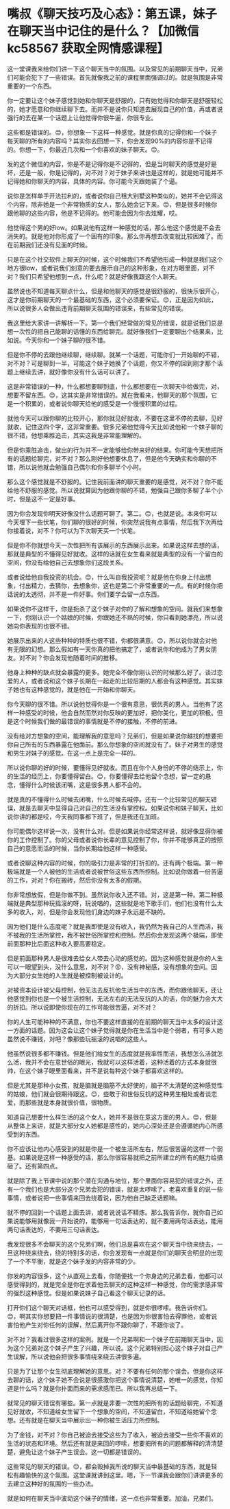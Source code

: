 # 嘴叔《聊天技巧及心态》：第五课，妹子在聊天当中记住的是什么？【加微信 kc58567 获取全网情感课程】

这一堂课我来给你们讲一下这个聊天当中的氛围。以及常见的前期聊天当中，兄弟们可能会犯下了一些错误。首先就像我之前的课程里面强调过的。就是氛围是非常重要的一个东西。

你一定要让这个妹子感觉到她和你聊天是舒服的，只有她觉得和你聊天是舒服轻松的，她才愿意和你继续聊下去。而并不是说你只知道去展现自己的价值，再或者说强行的去在某一个话题上让他觉得你很牛逼，你很专业。

这些都是错误的。😊，你想象一下这样一种感觉。就是你真的记得你和一个妹子每天聊的所有的内容吗？其实你去回想一下，你会发现90%的内容你是不记得的。你想一下，你最近几次和一个你喜欢的妹子聊天。😊。

发的这个微信的内容，你是不是记得你是不记得的，但是当时聊天的感觉是好是坏，还是一般，你是记得的，对不对？对于妹子来讲也是这样的，就是她可能并不记得她和你聊天的内容，具体的内容。你可能今天跟她装了个逼。

说你是怎样单手开法拉利的，或者说你自己租大别墅这种类似的，她并不会记得这个内容，除非她是一个非常物质的女人，那么她会记下来。😊，但是很多时候你跟他聊的这些内容，他是不记得的。他可能会因为你去炫耀，哎。

他觉得这个男的好low。如果说他有这样一种感觉的话，那么他这个感觉是不会去消失的。就是他对你形成了一个固有的印象。那么你再想去改变就比较困难了。而在前期我们还没有见面的时候。

只是在这个社交软件上聊天的时候，这个时候我们不希望他形成一种就是我们这个地方很low，或者说我们刻意的要去展示自己的这种形象，在对方眼里面，对不对？我们只希望他想到一点，什么呢？就是好像我跟这个人聊天。

虽然说也不知道每天聊点什么，但是和他聊天的感觉是很舒服的，很快乐很开心，这才是你前期聊天的一个最基础的东西，这个必须要保证。😊，正是因为如此，所以说很多人会做出违背前期聊天氛围的错误来，有些常见的错误。

我这里给大家讲一讲解析一下。第一个我们经常做的常见的错误，就是说我们总是想一次性的把自己能聊的话懂的东西给聊完。就好像我们一定要聊出个结果来，比如说。今天你和一个妹子聊的很不错。

但是你不停的去跟他继续聊，继续聊。就某一个话题，可能你们一开始聊的不错，对不对？可是聊到一半，可能这个妹子她换了个话题，你又不停的回到刚才那个话题上继续去讲，就好像你没有什么话可以讲了。

这是非常错误的一种，什么都想要聊到底，什么都想要在一次聊天中给做完，对，想要不留东西。😊，这其实是非常错误的。就在我看来，他聊天的那个氛围，它是一个积累的，或者说你聊天给他的感受是一个慢慢积累的过程。

就他今天可以跟你聊的比较开心，那你就见好就收，不要在这里不停的去聊，见好就收，记住这四个字，这非常重要。很多兄弟他觉得今天比如说他和一个妹子聊的很不错，他想乘胜追击，其实这我是非常能理解的。

但是你乘胜追击，做出的行为并不一定能够给你带来好的结果。你可能今天想把所有的话题给聊完，对不对？那么刚好他想要休息了，但是他今天确实和你聊的不错，所以说他就会勉强自己偶尔和你多聊半个小时。

那么这个感觉就是不舒服的。记住我前面讲的聊天重要的是感觉，对不对？你不能给他不舒服的感觉。所以说就算因为他跟你聊的不错，勉强自己跟你多聊了半个小时，但是这不一定是好事。

因为你会发现你明天好像没什么话题可聊了。第二。😊，也就是说。本来你可以今天埋下一些伏笔，你们聊的很好的时候，你突然说我有点事情，然后我下次再给你接着说，对不？你可以为下次聊天买一个伏笔。

但是你不你就想今天一次性把所有该展示的东西展示出来。如果说这样去想的话，那就是典型的不懂得见好就收。这样的话就在女生看来就是典型的没有一个留白的空间，你没有给他自己去想象你们这段关系。

或者说给他自我投资的机会。😊，什么叫自我投资呢？就是他在你身上付出想象，付出精力，去猜你，去想象你，这也是第二个非常重要的一点。有的时候你把话说的太透彻，并不是一件好事。你们要学会留一点东西。

如果说你不这样干，你是扼杀了这个妹子对你的了解和想象的空间。就我们来想象一下，你刚认识一个姑娘的时候，你跟她还不熟的时候，你只看到她漂亮，所以说她向你表现的也很不错。

她展示出来的人这些种种的特质也很不错，你都很满意。😊，所以说你就会对他有无限的幻想。那么假如有一天你真的把他搞定了，或者说你和他成为了男女朋友。对不对？你会发现他随着时间的推移。

他身上种种的缺点就会暴露的更多。她完全不像你刚认识的时候那么好了。谈过恋爱的人，或者说和这个妹子长期在一起走的比较后期的人都会有这种感觉。其实妹子她也有这种感觉的，就是他在一开始和你聊天。

你今天聊的很不错。所以说他觉得你是一个很有意思，很优秀的男人。当他有了这样一种感受的时候，他会自然而然对你反映的更加好，把你美化，更加的积极。但是这个时候我们做的最错误的事情就是不停的接触，不停的前进。

没有给对方想象的空间，能理解我的意思吗？兄弟们，但是如果说你越找的想要把你自己所有的东西暴露在他面前。那么你想象的空间就没有了。妹子对男生的感觉和男生对妹子的感觉。在这一点上是完全一样的。

所以说你聊的好的时候，要懂得见好就收。而且在你个人身份的不停的结示上，你的生活的经历上，你要懂得留白。😊，你要懂得去给他留个念想，留一定的悬念，懂得什么时候该闭嘴，这是很多男人都不会的。

就是真的不懂得什么时候去闭嘴，什么时候去喊停。还有一个比较常见的聊天错误，就是去聊天中显得自己对自己的生活没有掌控权。如果说你和妹子聊天，比如说你讲的都是哎，今天我同事都下班了，但是我还在加班。

你可能偶尔这样说一次，没有什么对。但是如果说你经常这样说，就好像显得你被你的工作控制了。你的父母或者说你长辈的意见控制了你，你并不能够真正的按照自己的意愿而活的时候，当你长期给他这样一种感受。

或者说聊这种内容的时候，你的吸引力是非常的打折扣的。还有两个极端。第一种极端就是一个人被他的生活或者说被世俗这些东西所控制。比如说你做着一份苦逼的工作，对对？你在搬砖，然后你没有太多的假期。

你非常想放假，但是你做不到。虽然说你收入还不错。对，这是第一种。第二种极端就是典型那种玩摇滚的呀，玩说唱的，这些就是地下歌手们，他们也没有什么太多的收入，对，但是你会发现他们身边的妹子永远是不缺的。

因为他们是什么态度呢？就是我即使是没有收入，我仍然为我自己的人生而活，我不被我的生活所掌控，我不被世俗所掌控和控制。然后你会发现这两个极端，即使前面那种比后面这种收入要高要稳定。

但是前面那种男人是很难去给女人带去心动的感觉的。因为这种感觉就是你的人生可以一眼望到头，没什么意思，对不对？😡，没有神秘感，没有想象的空间。因为大部分女生她的人生就是被控制被设计的。

对被资本设计被父母控制，他无法去反抗他生活当中的东西，而你跟他聊天，还让他感觉到你也是一个被生活控制，无法左右的无法反抗的人的话，你的魅力会大大的折扣。所以说即使你现在的工作可能很苦逼，对不对？

你的人生可能种种的不满意，你也不要这样直接的在前期的聊天当中太多的设计这一方面的话题。因为这会让这个妹子觉得就是你在生活当中是个弱者，有可多人她虽然说不赚钱，对吧？像那些玩摇滚的说唱的这些人。

他虽然说很多都不赚钱。但是他们给女生的态度就是我率性而活，我想怎么活就怎么活，我并不会在意世俗的眼光，我就可以这样活着，这种活着的方式本身就很帅，在这个妹子眼里面看来，并不是说每种这个妹子都喜欢这样的。

但是尤其是那种小女孩，就是脑就是脑筋不太好使的，脑子不太清楚的这种感觉性的姑娘，他们就会很期待跟这。😊，些敢于和世俗反抗的这种男生相处或者谈恋爱，而那些就是本身就很价值，很物质。

知道自己想要什么样生活的这个女人，她并不是很在意这方面的男人。😊，但是从整体上来讲，就是大部分女人她都是感性的，她内心深处还是会遵循她内心所感受到的东西。

你不应该让他内心感受到的就是你是一个被生活所左右，然后很苦逼的这样一个弱基。如果说是这样一种感受的话，那么你很容易就把之前所建立的所有的魅力给搞砸了。还有第四点。

就是除了我上节课中说的那个潜在沟通与地位，那个里面你容易犯的错误之外，还有一个我们也是大部分这个兄弟会犯的错误，就是太啰嗦了。老喜欢重复的说一些事情，或者说把一些事情来回去绕着说，因为他自己缺乏话题嘛。

就不停的回到一个话题上面去讲，或者说说话不精炼。那么我告诉你，就你自己如果说能够用就像我一开始说的，能够用一句话表达的，就不要用两句话表达，能用两句话表达的，不要用三句话表达。

我发现很多不会聊天的这个兄弟们啊，他们总是喜欢在这个聊天当中绕来绕去，一旦这种绕来绕去，绕的特别多的话，你会发现有一点就是你们的聊天会明显的出现了一个不平衡，就是这个妹子发的内容非常的少。

你发的内容很多，这个从直观上去看，你随便找一个你身边的兄弟去看，他都可以感受得到的，就是完全是你在求着他去聊天的这种这样一种感觉，你的需求感非常的强烈这种感觉。但是如果说妹子自己看这个聊天记录的话。

打开你们这个聊天对话框，他也可以感受得到，就是你很啰嗦。我告诉你们。😊，啊其实你想要把一件事情说的很清楚，也是因为你很害怕去得罪他，或者说害怕他产生对你任何的误解，然后离开你不跟你聊了，不跟你谈了。

对不对？我看过很多这样的案例。就是一个兄弟啊和一个妹子在前期聊天当中，因为这个兄弟对这个妹子产生了兴趣，所以说。这个兄弟特别担心这个妹子对自己产生误解，所以说他会把很多事情绕来绕去讲很多遍。

只是为了让那个女生彻底理解她的意思。对？不要有任何的那个误会。但是你这样去聊的话，这个妹子她不会说是很感激你把这个事情说清楚，她唯一的感觉，你知道是什么吗？就是你扑面而来的需求感而已。所以我再总结一下。

就常见的聊天错误有哪些。第一点就是非要一次性的把所有的话题给聊完，不知道见好就收，不知道给女生留下一个想象的空间，不知道留白，不知道给她留个念想。还有就是在聊天当中展示出一种你被生活压力所控制。

为了金钱，对不对？你自己被迫去接受这些为了收入，被迫去接受一些你不喜欢的生活的状态和环境。然后还有就是来回的啰嗦，想要把所有的问题都解释的清清楚楚，避免让这个妹子产生误会。这一切都是错误的。

这些常见的聊天的错误。😊，都会毁掉我所说的聊天当中最基础的东西，就是轻松有趣愉快的这个氛围。这堂课就讲到这里。嗯，下一节课我会跟你们讲讲更多的去建立这种好的氛围的一些办法。

就是如何在聊天当中波动这个妹子的情绪，这一点也非常重要。加油，兄弟们。